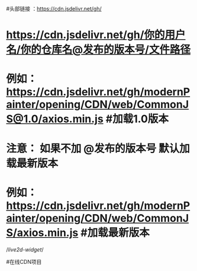 #头部链接  ：https://cdn.jsdelivr.net/gh/

# https://cdn.jsdelivr.net/gh/你的用户名/你的仓库名@发布的版本号/文件路径

# 例如：https://cdn.jsdelivr.net/gh/modernPainter/opening/CDN/web/CommonJS@1.0/axios.min.js  #加载1.0版本

# 注意： 如果不加  @发布的版本号  默认加载最新版本

# 例如：https://cdn.jsdelivr.net/gh/modernPainter/opening/CDN/web/CommonJS/axios.min.js  #加载最新版本

/*live2d-widget*/

<link rel="stylesheet" href="https://cdn.jsdelivr.net/npm/font-awesome/css/font-awesome.min.css">

<script src="https://cdn.jsdelivr.net/gh/modernPainter/opening/CDN/Live2d/autoload.js"></script>

#在线CDN项目
